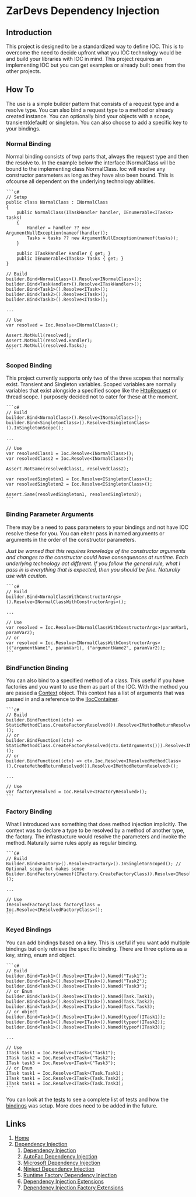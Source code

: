 # ZarDevs Dependency Injection

## Introduction

This project is designed to be a standardized way to define IOC. This is to overcome the need to decide upfront what you IOC technology would be and build your libraries with IOC in mind. This project requires an implementing IOC but you can get examples or already built ones from the other projects.

## How To

The use is a simple builder pattern that consists of a request type and a resolve type. You can also bind a request type to a method or already created instance. You can optionally bind your objects with a scope, transient(default) or singleton. You can also choose to add a specific key to your bindings.

### Normal Binding

Normal binding consists of twp parts that, always the request type and then the resolve to. In the example below the interface INormalClass will be bound to the implementing class NormalClass. Ioc will resolve any constructor parameters as long as they have also been bound. This is ofcourse all dependent on the underlying technology abilities.

    ```c#
    // Setup
    public class NormalClass : INormalClass
    {
        public NormalClass(ITaskHandler handler, IEnumerable<ITasks> tasks)
        {
            Handler = handler ?? new ArgumentNullException(nameof(handler));
            Tasks = tasks ?? new ArgumentNullException(nameof(tasks));
        }

        public ITaskHandler Handler { get; }
        public IEnumerable<ITasks> Tasks { get; }
    }

    // Build
    builder.Bind<NormalClass>().Resolve<INormalClass>();
    builder.Bind<TaskHandler>().Resolve<ITaskHandler>();
    builder.Bind<Task1>().Resolve<ITask>();
    builder.Bind<Task2>().Resolve<ITask>();
    builder.Bind<Task3>().Resolve<ITask>();

    ...

    // Use
    var resolved = Ioc.Resolve<INormalClass>();

    Assert.NotNull(resolved);
    Assert.NotNull(resolved.Handler);
    Assert.NotNull(resolved.Tasks);
    ```

### Scoped Binding

This project currently supports only two of the three scopes that normally exist. Transient and Singleton variables. Scoped variables are normally variables that exist alongside a specified scope like the [HttpRequest](https://docs.microsoft.com/en-us/dotnet/api/microsoft.aspnetcore.http.httprequest?view=aspnetcore-5.0) or thread scope. I purposely decided not to cater for these at the moment.

    ```c#
    // Build
    builder.Bind<NormalClass>().Resolve<INormalClass>();
    builder.Bind<SingletonClass>().Resolve<ISingletonClass>().InSingletonScope();

    ...

    // Use
    var resolvedClass1 = Ioc.Resolve<INormalClass>();
    var resolvedClass2 = Ioc.Resolve<INormalClass>();

    Assert.NotSame(resolvedClass1, resolvedClass2);

    var resolvedSingleton1 = Ioc.Resolve<ISingletonClass>();
    var resolvedSingleton2 = Ioc.Resolve<ISingletonClass>();

    Assert.Same(resolvedSingleton1, resolvedSingleton2);
    ```

### Binding Parameter Arguments

There may be a need to pass parameters to your bindings and not have IOC resolve these for you. You can eitehr pass in named arguments or arguments in the order of the constructor parameters.

_Just be warned that this requires knowledge of the constructor arguments and changes to the constructor could have consequences at runtime. Each underlying technology act different. If you follow the general rule, what I pass in is everything that is expected, then you should be fine. Naturally use with caution._

    ```c#
    // Build
    builder.Bind<NormalClassWithConstructorArgs>().Resolve<INormalClassWithConstructorArgs>();

    ...

    // Use
    var resolved = Ioc.Resolve<INormalClassWithConstructorArgs>(paramVar1, paramVar2);
    // or
    var resolved = Ioc.Resolve<INormalClassWithConstructorArgs>(("argumentName1", paramVar1), ("argumentName2", paramVar2));
    ```

### BindFunction Binding

You can also bind to a specified method of a class. This useful if you have factories and you want to use them as part of the IOC. With the method you are passed a [Context](./DependencyContext.cs) object. This context has a list of arguments that was passed in and a reference to the [IIocContainer](./IIocContainer.cs).

    ```c#
    // Build
    builder.BindFunction((ctx) => StaticMethodClass.CreateFactoryResolved()).Resolve<IMethodReturnResolved>();
    // or
    builder.BindFunction((ctx) => StaticMethodClass.CreateFactoryResolved(ctx.GetArguments())).Resolve<IMethodReturnResolved>();
    // or
    builder.BindFunction((ctx) => ctx.Ioc.Resolve<IResolvedMethodClass>().CreateMethodReturnResolved()).Resolve<IMethodReturnResolved>();

    ...

    // Use
    var factoryResolved = Ioc.Resolve<IFactoryResolved>();
    ```

### Factory Binding

What I introduced was something that does method injection implicitly. The context was to declare a type to be resolved by a method of another type, the factory. The infrastucture would resolve the parameters and invoke the method. Naturally same rules apply as regular binding.

    ```C#
    // Build
    Builder.Bind<Factory>().Resolve<IFactory>().InSingletonScoped(); // Optional scope but makes sense
    Builder.BindFactory(nameof(IFactory.CreateFactoryClass)).Resolve<IResolvedFactoryClass>();

    ...

    // Use
    IResolvedFactoryClass factoryClass = Ioc.Resolve<IResolvedFactoryClass>();
    ```

### Keyed Bindings

You can add bindings based on a key. This is useful if you want add multiple bindings but only retrieve the specific binding. There are three options as a key, string, enum and object.

    ```c#
    // Build
    builder.Bind<Task1>().Resolve<ITask>().Named("Task1");
    builder.Bind<Task2>().Resolve<ITask>().Named("Task2");
    builder.Bind<Task3>().Resolve<ITask>().Named("Task3");
    // or Enum
    builder.Bind<Task1>().Resolve<ITask>().Named(Task.Task1);
    builder.Bind<Task2>().Resolve<ITask>().Named(Task.Task2);
    builder.Bind<Task3>().Resolve<ITask>().Named(Task.Task3);
    // or object
    builder.Bind<Task1>().Resolve<ITask>().Named(typeof(ITask1));
    builder.Bind<Task1>().Resolve<ITask>().Named(typeof(ITask2));
    builder.Bind<Task1>().Resolve<ITask>().Named(typeof(ITask3));

    ...

    // Use
    ITask task1 = Ioc.Resolve<ITask>("Task1");
    ITask task2 = Ioc.Resolve<ITask>("Task2");
    ITask task3 = Ioc.Resolve<ITask>("Task3");
    // or Enum
    ITask task1 = Ioc.Resolve<ITask>(Task.Task1);
    ITask task1 = Ioc.Resolve<ITask>(Task.Task2);
    ITask task1 = Ioc.Resolve<ITask>(Task.Task3);
    ```

You can look at the [tests](../../tests/ZarDevs.DependencyInjection.Tests/IocTestsConstruct.cs) to see a complete list of tests and how the [bindings](../../tests/ZarDevs.DependencyInjection.Tests/bindings.cs) was setup. More does need to be added in the future.

## Links

1. [Home](../../../README.md)
1. [Dependency Injection](../../README.md)
    1. [Dependency Injection](../ZarDevs.DependencyInjection/README.md)
    1. [AutoFac Dependency Injection](../ZarDevs.DependencyInjection.AutoFac/README.md)
    1. [Microsoft Dependency Injection](../ZarDevs.DependencyInjection.Microsoft/README.md)
    1. [Ninject Dependency Injection](../ZarDevs.DependencyInjection.Ninject/README.md)
    1. [Runtime Factory Dependency Injection](../ZarDevs.DependencyInjection.RuntimeFactory/README.md)
    1. [Dependency Injection Extensions](../ZarDevs.DependencyInjection.Extensions/README.md)
    1. [Dependency Injection Factory Extensions](../ZarDevs.DependencyInjection.Extensions.Factory/README.md)
